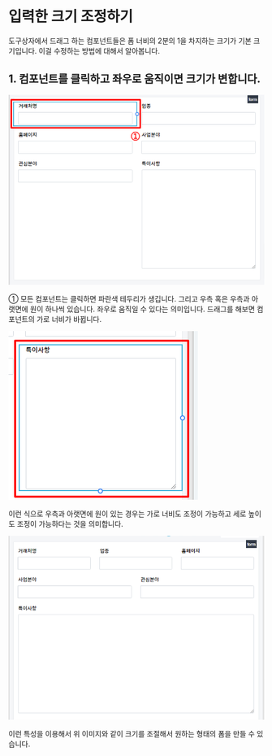 # 입력한 크기 조정하기
도구상자에서 드래그 하는 컴포넌트들은 폼 너비의 2분의 1을 차지하는 크기가 기본 크기입니다. 이걸 수정하는 방법에 대해서 알아봅니다.

## 1. 컴포넌트를 클릭하고 좌우로 움직이면 크기가 변합니다.

![컴포넌트를 클릭하고 좌우로 움직이면 크기가 변합니다](/media/image50.png)

①	모든 컴포넌트는 클릭하면 파란색 테두리가 생깁니다. 그리고 우측 혹은 우측과 아랫면에 원이 하나씩 있습니다. 좌우로 움직일 수 있다는 의미입니다. 드래그를 해보면 컴포넌트의 가로 너비가 바뀝니다.

![가로 세로 전부 조정 가능!](/media/image51.png)

이런 식으로 우측과 아랫면에 원이 있는 경우는 가로 너비도 조정이 가능하고 세로 높이도 조정이 가능하다는 것을 의미합니다.

![조절된 모습](/media/image52.png)

이런 특성을 이용해서 위 이미지와 같이 크기를 조절해서 원하는 형태의 폼을 만들 수 있습니다.